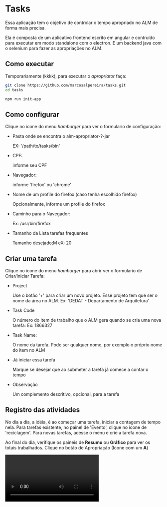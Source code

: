 # Tasks

Essa aplicação tem o objetivo de controlar o tempo apropriado no ALM de forma mais precisa.

Ela é composta de um aplicativo frontend escrito em angular e contruído para executar em modo standalone com o electron. E um backend java com o selenium para fazer as apropriações no ALM.



## Como executar

Temporariamente (kkkk), para executar o *apropriator* faça:

```bash
git clone https://github.com/marcosalpereira/tasks.git
cd tasks

npm run init-app
```

## Como configurar

Clique no icone do menu *hamburger* para ver o formulario de configuração:

- Pasta onde se encontra o alm-apropriator-?-jar

    EX: '/path/to/tasks/bin'

- CPF:

    informe seu CPF

- Navegador:

    informe 'firefox' ou 'chrome'

- Nome de um profile do firefox (caso tenha escolhido firefox)

    Opcionalmente, informe um profile do firefox

- Caminho para o Navegador:

    Ex: /usr/bin/firefox

- Tamanho da Lista tarefas frequentes

    Tamanho desejado;M eX: 20

## Criar uma tarefa

Clique no icone do menu *hamburger* para abrir ver o formulario de Criar/Iniciar Tarefa:

- Project

    Use o botão '+' para criar um novo projeto. Esse projeto tem que ser o nome da área no ALM. Ex: 'DEDAT - Departamento de Arquitetura'

- Task Code

    O número do item de trabalho que o ALM gera quando se cria uma nova tarefa: Ex: 1866327

- Task Name:

    O nome da tarefa. Pode ser qualquer nome, por exemplo o próprio nome do item no ALM

- Já iniciar essa tarefa

    Marque se desejar que ao submeter a tarefa já comece a contar o tempo

- Observação

    Um complemento descritivo, opcional, para a tarefa

## Registro das atividades

No dia a dia, a idéia, é ao começar uma tarefa, iniciar a contagem de tempo nela.
Para tarefas existente, no painel de 'Evento', clique no icone de 'reciclagem'.
Para novas tarefas, acesse o menu e crie a tarefa nova.

Ao final do dia, verifique os paineis de **Resumo** ou **Gráfico** para ver os totais trabalhados. Clique no botão de Apropriação (Icone com um **A**)

![Veja esse vídeo para maiores informações](demo.ogv)



